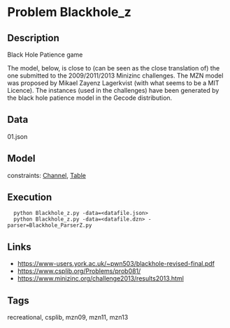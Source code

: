 # Problem Blackhole_z
## Description
Black Hole Patience game

The model, below, is close to (can be seen as the close translation of) the one submitted to the 2009/2011/2013 Minizinc challenges.
The MZN model was proposed by Mikael Zayenz Lagerkvist (with what seems to be a MIT Licence).
The instances (used in the challenges) have been generated by the black hole patience model in the Gecode distribution.

## Data
  01.json

## Model
  constraints: [Channel](http://pycsp.org/documentation/constraints/Channel), [Table](http://pycsp.org/documentation/constraints/Table)

## Execution
```
  python Blackhole_z.py -data=<datafile.json>
  python Blackhole_z.py -data=<datafile.dzn> -parser=Blackhole_ParserZ.py
```

## Links
  - https://www-users.york.ac.uk/~pwn503/blackhole-revised-final.pdf
  - https://www.csplib.org/Problems/prob081/
  - https://www.minizinc.org/challenge2013/results2013.html

## Tags
  recreational, csplib, mzn09, mzn11, mzn13
